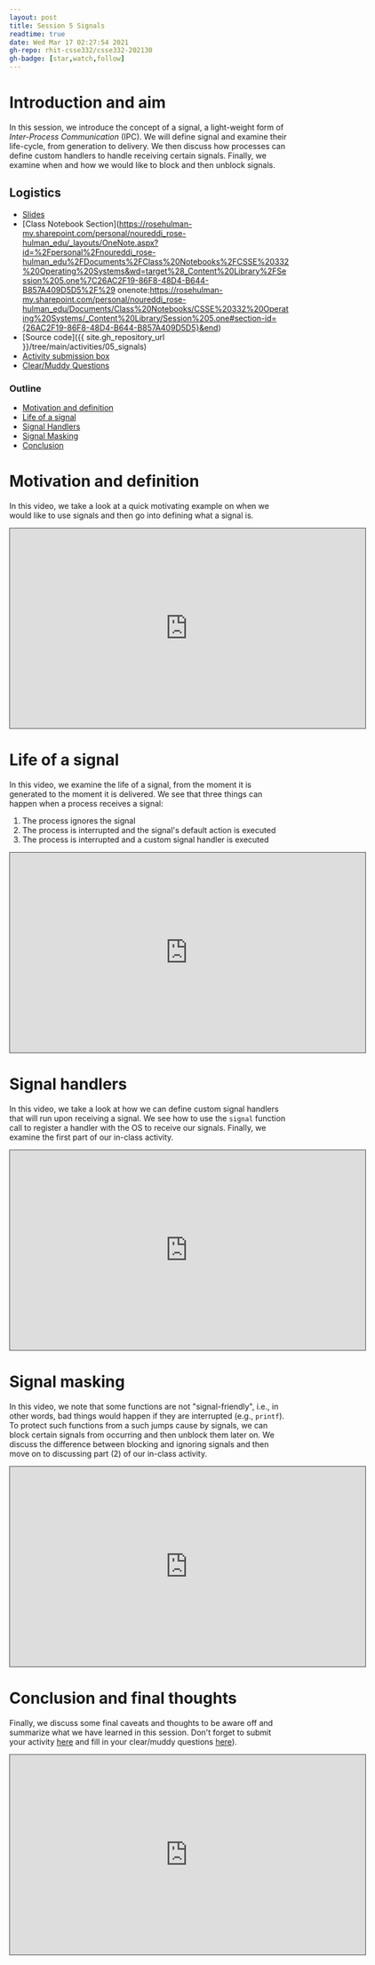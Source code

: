 ```yaml
---
layout: post
title: Session 5 Signals
readtime: true
date: Wed Mar 17 02:27:54 2021
gh-repo: rhit-csse332/csse332-202130
gh-badge: [star,watch,follow]
---
```


# Introduction and aim
In this session, we introduce the concept of a signal, a light-weight form of _Inter-Process
Communication_ (IPC). We will define signal and examine their life-cycle, from generation to
delivery. We then discuss how processes can define custom handlers to handle receiving certain
signals. Finally, we examine when and how we would like to block and then unblock signals.

## Logistics
* [Slides](https://rosehulman-my.sharepoint.com/:p:/g/personal/noureddi_rose-hulman_edu/EXbapWVhr95AuCwpFZbBss0Bvk0vLyJXY6O18azbxDsI1A?e=zDThBw)
* [Class Notebook Section](https://rosehulman-my.sharepoint.com/personal/noureddi_rose-hulman_edu/_layouts/OneNote.aspx?id=%2Fpersonal%2Fnoureddi_rose-hulman_edu%2FDocuments%2FClass%20Notebooks%2FCSSE%20332%20Operating%20Systems&wd=target%28_Content%20Library%2FSession%205.one%7C26AC2F19-86F8-48D4-B644-B857A409D5D5%2F%29 onenote:https://rosehulman-my.sharepoint.com/personal/noureddi_rose-hulman_edu/Documents/Class%20Notebooks/CSSE%20332%20Operating%20Systems/_Content%20Library/Session%205.one#section-id={26AC2F19-86F8-48D4-B644-B857A409D5D5}&end)
* [Source code]({{ site.gh_repository_url }}/tree/main/activities/05_signals)
* [Activity submission box](https://moodle.rose-hulman.edu/mod/assign/view.php?id=2708130)
* [Clear/Muddy Questions](https://moodle.rose-hulman.edu/mod/quiz/view.php?id=2762511)

### Outline
* [Motivation and definition](#motivation-and-definition)
* [Life of a signal](#life-of-a-signal)
* [Signal Handlers](#signal-handlers)
* [Signal Masking](#signal-masking)
* [Conclusion](#conclusion)

# Motivation and definition
In this video, we take a look at a quick motivating example on when we would like to use signals and
then go into defining what a signal is. 

<iframe src="https://rose-hulman.hosted.panopto.com/Panopto/Pages/Embed.aspx?id=d9abd2e4-8d7b-435d-b45e-acee00448380&autoplay=false&offerviewer=true&showtitle=true&showbrand=false&start=0&interactivity=all" height="360" width="640" style="border: 1px solid #464646;" allowfullscreen allow="autoplay"></iframe>

# Life of a signal
In this video, we examine the life of a signal, from the moment it is generated to the moment it is
delivered. We see that three things can happen when a process receives a signal:
1. The process ignores the signal
2. The process is interrupted and the signal's default action is executed
3. The process is interrupted and a custom signal handler is executed

<iframe src="https://rose-hulman.hosted.panopto.com/Panopto/Pages/Embed.aspx?id=0d85b039-10fa-4364-84dc-acee004dfeec&autoplay=false&offerviewer=true&showtitle=true&showbrand=false&start=0&interactivity=all" height="360" width="640" style="border: 1px solid #464646;" allowfullscreen allow="autoplay"></iframe>

# Signal handlers
In this video, we take a look at how we can define custom signal handlers that will run upon
receiving a signal. We see how to use the `signal` function call to register a handler with the OS
to receive our signals. Finally, we examine the first part of our in-class activity.

<iframe src="https://rose-hulman.hosted.panopto.com/Panopto/Pages/Embed.aspx?id=53168e81-633e-45cd-9e1d-acee0051dd27&autoplay=false&offerviewer=true&showtitle=true&showbrand=false&start=0&interactivity=all" height="360" width="640" style="border: 1px solid #464646;" allowfullscreen allow="autoplay"></iframe>

# Signal masking
In this video, we note that some functions are not "signal-friendly", i.e., in other words, bad
things would happen if they are interrupted (e.g., `printf`). To protect such functions from a such
jumps cause by signals, we can block certain signals from occurring and then unblock them later on.
We discuss the difference between blocking and ignoring signals and then move on to discussing part
(2) of our in-class activity.

<iframe src="https://rose-hulman.hosted.panopto.com/Panopto/Pages/Embed.aspx?id=4e8a3b48-9edd-4bdd-87e0-acee00561900&autoplay=false&offerviewer=true&showtitle=true&showbrand=false&start=0&interactivity=all" height="360" width="640" style="border: 1px solid #464646;" allowfullscreen allow="autoplay"></iframe>

# Conclusion and final thoughts
Finally, we discuss some final caveats and thoughts to be aware off and summarize what we have
learned in this session. Don't forget to submit your activity
[here](https://moodle.rose-hulman.edu/mod/assign/view.php?id=2708130) and fill in your clear/muddy
questions [here](https://moodle.rose-hulman.edu/mod/quiz/view.php?id=2762511)).

<iframe src="https://rose-hulman.hosted.panopto.com/Panopto/Pages/Embed.aspx?id=05f8d316-295c-4fe9-90f1-acee005a81d2&autoplay=false&offerviewer=true&showtitle=true&showbrand=false&start=0&interactivity=all" height="360" width="640" style="border: 1px solid #464646;" allowfullscreen allow="autoplay"></iframe>
